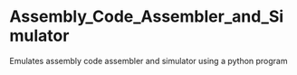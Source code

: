 # Assembly_Code_Assembler_and_Simulator
 Emulates assembly code assembler and simulator using a python program
